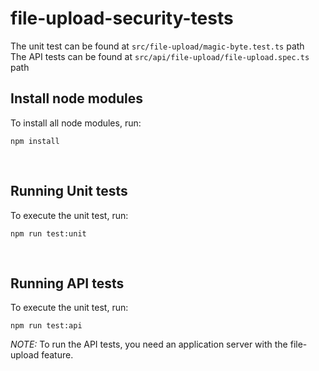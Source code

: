 # file-upload-security-tests
The unit test can be found at `src/file-upload/magic-byte.test.ts` path  
The API tests can be found at `src/api/file-upload/file-upload.spec.ts` path  

## Install node modules
To install all node modules, run:
```node
npm install  
```
<br/>

## Running Unit tests
To execute the unit test, run:
```node
npm run test:unit
```  
<br/>

## Running API tests
To execute the unit test, run:
```node
npm run test:api
```

_NOTE:_ To run the API tests, you need an application server with the file-upload feature.
